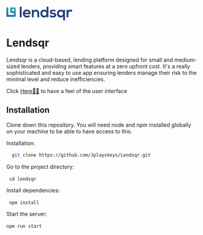 ![Logo](src/data/images/Company.jpg)
# Lendsqr

Lendsqr is a cloud-based, lending platform designed for small and medium-sized lenders, providing smart features at a zero upfront cost. It's a really sophisticated and easy to use app ensuring lenders manage their risk to the minimal level and reduce inefficiencies.

Click [Here🚀🚀](https://adeniyijoshua-lendsqr-fe-test.vercel.app/) to have a feel of the user interface

## Installation
Clone down this repository. You will need node and npm installed globally on your machine to be able to have access to this.

Installation:

```bash
  git clone https://github.com/Jplayskeys/Lendsqr.git
```

Go to the project directory:

 ` cd lendsqr`


Install dependencies:

 ` npm install`


Start the server:

  `npm run start`



